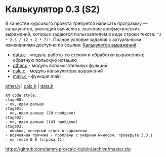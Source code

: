 # Калькулятор 0.3 (S2)

В качестве курсового проекта требуется написать программу — калькулятор,
умеющий вычислять значение арифметических выражений, которые задаются
пользователем в виде строки текста: `"3 * 2.5 / (2 + 2 * 7)"`.
Полное условие задания с актуальными изменениями доступно по ссылке:
[Калькулятор выражений](https://sites.google.com/site/yap1057/ii-semestr/kursovik).
* [data.c](https://github.com/iamm-pro/calc-tiulpin/blob/master/data.c) - модуль работы со стеком и обработки выражения в обратную польскую нотацию
* [other.c](https://github.com/iamm-pro/calc-tiulpin/blob/master/other.c) - модуль вспомогательных функций
* [calc.c](https://github.com/iamm-pro/calc-tiulpin/blob/master/calc.c) - модуль калькулятора выражений
* [main.c](https://github.com/iamm-pro/calc-tiulpin/blob/master/main.c) - функция main

[other.h](https://github.com/iamm-pro/calc-tiulpin/blob/master/other.h) | [calc.h](https://github.com/iamm-pro/calc-tiulpin/blob/master/calc.h) | [data.h](https://github.com/iamm-pro/calc-tiulpin/blob/master/data.h)
```
AM code style.
stage00:
- ок, идём дальше
stage01:
- ок, идем дальше (20 пройдено)
stage02:
- ок, идем дальше (143 пройдено)
stage03:
- ошибка, неверный ответ в выражении
- возможная причина - проблемы с унарным минусом, проверьте 3.3.1
- на тесте № 8 (строка 11)
```
https://github.com/iamm-pro/calc-tiulpin/archive/master.zip
